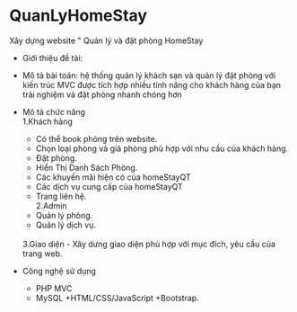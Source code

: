 # QuanLyHomeStay
Xây dựng website " Quản lý và đặt phòng HomeStay
- Giới thiệu đề tài:
- Mô tả bài toán: hệ thống quản lý khách sạn và quản lý đặt phòng 
với kiến ​​trúc MVC  được tích hợp nhiều tính năng cho khách hàng của bạn trải nghiệm và đặt phòng nhanh chóng hơn


- Mô tả chức năng<br>
	1.Khách hàng
	+ Có thể book phòng trên website.
	+ Chọn loại phòng và giá phòng phù hợp với nhu cầu của khách hàng.
	+ Đặt phòng.
	+ Hiển Thị Danh Sách Phòng.
	+ Các khuyến mãi hiện có của homeStayQT
	+ Các dịch vụ cung cấp của homeStayQT
	+ Trang liên hệ.<br>
	2.Admin
	+ Quản lý phòng.
	+ Quản lý dịch vụ.
	<br>
	3.Giao diện
	- Xây dưng giao diện phù hợp với mục đích, yêu cầu của trang web.
- Công nghệ sử dụng
	+ PHP MVC
	+ MySQL
	+HTML/CSS/JavaScript
	+Bootstrap.

